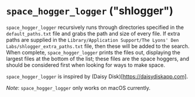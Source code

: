 # `space_hogger_logger` ("shlogger")

`space_hogger_logger` recursively runs through directories specified in the
`default_paths.txt` file and grabs the path and size of every file.  If extra
paths are supplied in the
`Library/Application Support/The Lyons' Den Labs/shlogger_extra_paths.txt` file,
then these will be added to the search.  When complete, `space_hogger_logger`
prints the files out, displaying the largest files at the bottom of the list;
these files are the space hoggers, and should be considered first when looking
for ways to make space.

`space_hogger_logger` is inspired by (Daisy Disk)[https://daisydiskapp.com].

*Note*: `space_hogger_logger` only works on macOS currently.
